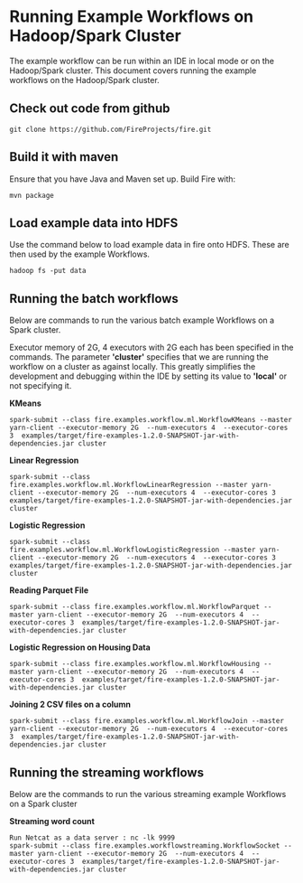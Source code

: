 # Running Example Workflows on Hadoop/Spark Cluster

The example workflow can be run within an IDE in local mode or on the Hadoop/Spark cluster. This document covers
running the example workflows on the Hadoop/Spark cluster.

## Check out code from github

	git clone https://github.com/FireProjects/fire.git

## Build it with maven

Ensure that you have Java and Maven set up. Build Fire with:

	mvn package


## Load example data into HDFS

Use the command below to load example data in fire onto HDFS. These are then used by the example Workflows.

	hadoop fs -put data


## Running the batch workflows

Below are commands to run the various batch example Workflows on a Spark cluster.

Executor memory of 2G, 4 executors with 2G each has been specified in the commands. The parameter **'cluster'**
specifies that we are running the workflow on a cluster as against locally. This greatly simplifies the development
and debugging within the IDE by setting its value to **'local'** or not specifying it.

**KMeans**

	spark-submit --class fire.examples.workflow.ml.WorkflowKMeans --master yarn-client --executor-memory 2G  --num-executors 4  --executor-cores 3  examples/target/fire-examples-1.2.0-SNAPSHOT-jar-with-dependencies.jar cluster

**Linear Regression**

	spark-submit --class fire.examples.workflow.ml.WorkflowLinearRegression --master yarn-client --executor-memory 2G  --num-executors 4  --executor-cores 3  examples/target/fire-examples-1.2.0-SNAPSHOT-jar-with-dependencies.jar cluster

**Logistic Regression**

	spark-submit --class fire.examples.workflow.ml.WorkflowLogisticRegression --master yarn-client --executor-memory 2G  --num-executors 4  --executor-cores 3  examples/target/fire-examples-1.2.0-SNAPSHOT-jar-with-dependencies.jar cluster

**Reading Parquet File**

	spark-submit --class fire.examples.workflow.ml.WorkflowParquet --master yarn-client --executor-memory 2G  --num-executors 4  --executor-cores 3  examples/target/fire-examples-1.2.0-SNAPSHOT-jar-with-dependencies.jar cluster

**Logistic Regression on Housing Data**

	spark-submit --class fire.examples.workflow.ml.WorkflowHousing --master yarn-client --executor-memory 2G  --num-executors 4  --executor-cores 3  examples/target/fire-examples-1.2.0-SNAPSHOT-jar-with-dependencies.jar cluster

**Joining 2 CSV files on a column**

	spark-submit --class fire.examples.workflow.ml.WorkflowJoin --master yarn-client --executor-memory 2G  --num-executors 4  --executor-cores 3  examples/target/fire-examples-1.2.0-SNAPSHOT-jar-with-dependencies.jar cluster


## Running the streaming workflows

Below are the commands to run the various streaming example Workflows on a Spark cluster

**Streaming word count**

    Run Netcat as a data server : nc -lk 9999
	spark-submit --class fire.examples.workflowstreaming.WorkflowSocket --master yarn-client --executor-memory 2G  --num-executors 4  --executor-cores 3  examples/target/fire-examples-1.2.0-SNAPSHOT-jar-with-dependencies.jar cluster

